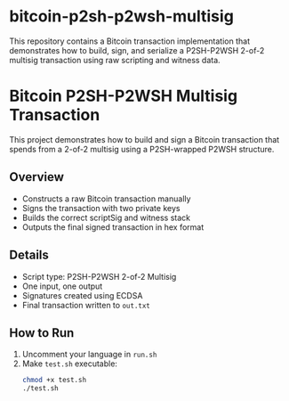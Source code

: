 # bitcoin-p2sh-p2wsh-multisig
This repository contains a Bitcoin transaction implementation that demonstrates how to build, sign, and serialize a P2SH-P2WSH 2-of-2 multisig transaction using raw scripting and witness data.

# Bitcoin P2SH-P2WSH Multisig Transaction

This project demonstrates how to build and sign a Bitcoin transaction that spends from a 2-of-2 multisig using a P2SH-wrapped P2WSH structure.

## Overview

- Constructs a raw Bitcoin transaction manually
- Signs the transaction with two private keys
- Builds the correct scriptSig and witness stack
- Outputs the final signed transaction in hex format

## Details

- Script type: P2SH-P2WSH 2-of-2 Multisig
- One input, one output
- Signatures created using ECDSA
- Final transaction written to `out.txt`

## How to Run

1. Uncomment your language in `run.sh`
2. Make `test.sh` executable:
   ```bash
   chmod +x test.sh
   ./test.sh
